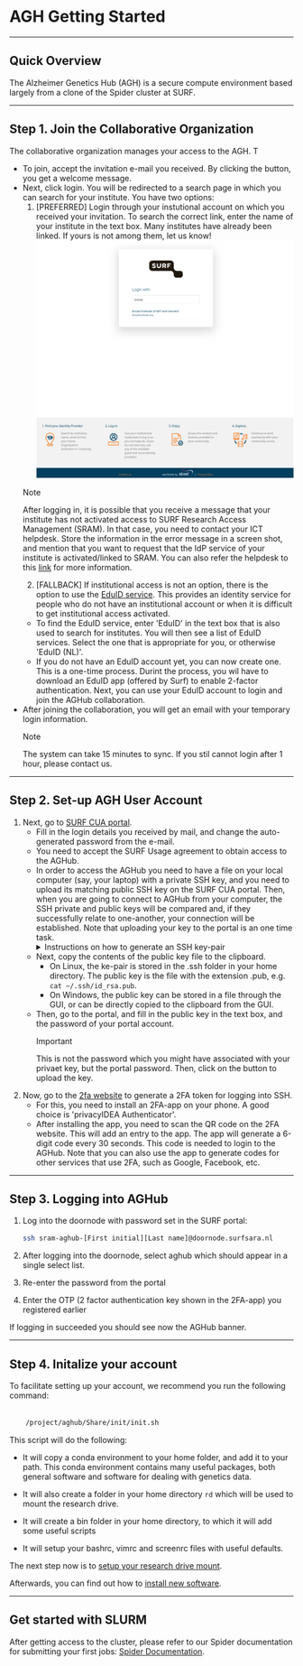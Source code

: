# AGH Getting Started


------------------------
## Quick Overview

The Alzheimer Genetics Hub (AGH) is a secure compute environment based largely from a clone of the Spider cluster at SURF.

------------------------
## Step 1. Join the Collaborative Organization

The collaborative organization manages your access to the AGH. T
- To join, accept the invitation e-mail you received. By clicking the button, you get a welcome message. 
- Next, click login. You will be redirected to a search page in which you can search for your institute.
  You have two options:
  1. [PREFERRED] Login through your instutional account on which you received your invitation. To search the correct link,
  enter the name of your institute in the text box. Many institutes have already been linked. If yours is not among them, 
  let us know!
  ![Screen showing the institute seach box](images/broad_select.png)
  >[!NOTE]
  > After logging in, it is possible that you receive a message that your institute has not activated access to 
  > SURF Research Access Management (SRAM). In that case, you need to contact your ICT helpdesk. Store the information in the 
  > error message in a screen shot, and mention that you want to request that the IdP service of your institute is 
  > activated/linked to SRAM. You can also refer the helpdesk to this [link](https://dashboard.surfconext.nl/apps/8164/saml20_sp/about) for more information.
  2. [FALLBACK] If institutional access is not an option, there is the option to use the [EduID service](https://eduid.nl/en/). This provides an identity service
  for people who do not have an institutional account or when it is difficult to get institutional access activated. 
  - To find the EduID service,  enter 'EduID' in the text box that is also used to search for institutes. You will then see a list of EduID services. Select the one that is 
    appropriate for you, or otherwise 'EduID (NL)'. 
  - If you do not have an EduID account yet, you can now create one. This is a one-time process. Durint the process, you wil have to download an EduID app (offered by Surf) to enable 2-factor authentication. 
    Next, you can use your EduID account to login and join the AGHub collaboration.
- After joining the collaboration, you will get an email with your temporary login information. 
  >[!NOTE]
  > The system can take 15 minutes to sync. If you stil cannot login after 1 hour, please contact us.


------------------------
## Step 2. Set-up AGH User Account

1. Next, go to [SURF CUA portal](https://portal.cua.surf.nl).
   - Fill in the login details you received by mail, and change the auto-generated password from the e-mail.
   - You need to accept the SURF Usage agreement to obtain access to the AGHub.
   - In order to access the AGHub you need to have a file on your local computer (say, your laptop) with a private SSH key, 
     and you need to upload its matching public SSH key on the SURF CUA portal. Then, when you are going to connect to AGHub from your computer, 
     the SSH private and public keys will be compared and,   if they successfully relate to one-another, your connection will be established. Note that uploading your key to the portal is an one time task.
     <details>
       <summary>Instructions on how to generate an SSH key-pair</summary>
       ###Generating an SSH key-pair
       - [Linux,Mac] Follow the process detailed in [this link](https://spiderdocs.readthedocs.io/en/latest/Pages/ssh_keys.html). 
         By default, the key-pair is stored in the .ssh folder in your home directory. The public key is the file with the extension .pub.
       - [Windows] Windows SSH agents like [Putty](https://www.putty.org) also have functionality to [generate SSH keys](https://www.ssh.com/academy/ssh/putty/windows/puttygen).
         Your public key can be stored in a file, or copied from the GUI.
     </details>
   - Next, copy the contents of the public key file to the clipboard. 
     - On Linux, the ke-pair is stored in the .ssh folder in your home directory. The public key is the file with the extension .pub, e.g. `cat ~/.ssh/id_rsa.pub`.
     - On Windows, the public key can be stored in a file through the GUI, or can be directly copied to the clipboard from the GUI.
   - Then, go to the portal, and fill in the public key in the text box, and the password of your portal account.
     >[!IMPORTANT]
     > This is not the password which you might have associated with your privaet key, but the portal password. 
     Then, click on the button to upload the key.
2. Now, go to the [2fa website](https://2fa.surfsara.nl/) to generate a 2FA token for logging into SSH. 
   - For this, you need to install an 2FA-app on your phone. A good choice is 'privacyIDEA Authenticator'. 
   - After installing the app, you need to scan the QR code on the 2FA website. This will add an entry to the app. The app will generate a 6-digit code every 30 seconds. This code is needed to login to the AGHub. Note that you can also use the app to generate codes for other services that use 2FA, such as Google, Facebook, etc. 
   
---------------------------------
## Step 3. Logging into AGHub

1. Log into the doornode with password set in the SURF portal:
   ```bash
   ssh sram-aghub-[First initial][Last name]@doornode.surfsara.nl
   ```

2. After logging into the doornode, select aghub which should appear in a single select list.
3. Re-enter the password from the portal
4. Enter the OTP (2 factor authentication key shown in the 2FA-app) you registered earlier

If logging in succeeded you should see now the AGHub banner.

----------------------
## Step 4. Initalize your account

To facilitate setting up your account, we recommend you run the following command:

```bash

    /project/aghub/Share/init/init.sh
```


This script will do the following:

* It will copy a conda environment to your home folder, and add it to your path. This conda environment contains 
many useful packages, both general software and software for dealing with genetics data.

* It will also create a folder in your home directory `rd` which will be used to mount the
research drive. 

* It will create a bin folder in your home directory, to which it will add some useful scripts

* It will setup your bashrc, vimrc and screenrc files with useful defaults. 


The next step now is to [setup your research drive mount](agh_use_of_research_drive.md).

Afterwards, you can find out how to [install new software](agh_installing_software.md).

----------------------
## Get started with SLURM

After getting access to the cluster, please refer to our Spider documentation for submitting your first jobs:
[Spider Documentation](https://spiderdocs.readthedocs.io/en/latest/Pages/getting_started.html). 










